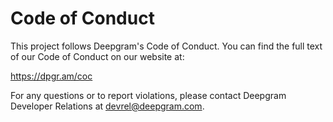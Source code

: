 # Code of Conduct

This project follows Deepgram's Code of Conduct. You can find the full text of our Code of Conduct on our website at:

https://dpgr.am/coc

For any questions or to report violations, please contact Deepgram Developer Relations at devrel@deepgram.com.
